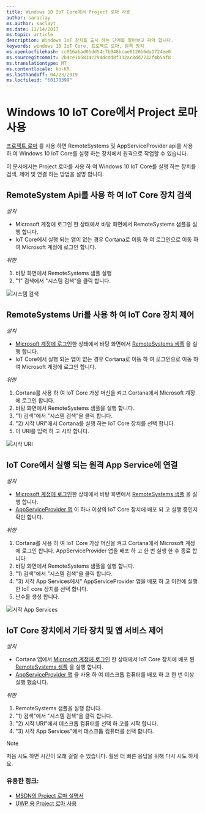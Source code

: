 ```yaml
---
title: Windows 10 IoT Core에서 Project 로마 사용
author: saraclay
ms.author: saclayt
ms.date: 11/14/2017
ms.topic: article
description: Windows IoT 장치를 출시 하는 단계를 알아보고 파악 합니다.
keywords: windows 10 IoT Core, 프로젝트 로마, 원격 장치
ms.openlocfilehash: cc016abad05dd54c7b948bcae8120b6da1724ee0
ms.sourcegitcommit: 2b4ce105834c294dcdd8f332ac8dd2732f4b5af8
ms.translationtype: MT
ms.contentlocale: ko-KR
ms.lasthandoff: 04/23/2019
ms.locfileid: "60170399"
---
```

# <a name="using-project-rome-with-windows-10-iot-core"></a>Windows 10 IoT Core에서 Project 로마 사용 
 
[프로젝트 로마](https://developer.microsoft.com/en-us/windows/project-rome) 를 사용 하면 RemoteSystems 및 AppServiceProvider api를 사용 하 여 Windows 10 IoT Core를 실행 하는 장치에서 원격으로 작업할 수 있습니다. 
 
이 문서에서는 Project 로마를 사용 하 여 Windows 10 IoT Core를 실행 하는 장치를 검색, 제어 및 연결 하는 방법을 설명 합니다.  
 
## <a name="discovering-iot-core-devices-with-the-remotesystem-apis"></a>RemoteSystem Api를 사용 하 여 IoT Core 장치 검색 
 
_설치_
* Microsoft 계정에 로그인 한 상태에서 바탕 화면에서 RemoteSystems 샘플을 실행 합니다.  
* IoT Core에서 실행 되는 앱이 없는 경우 Cortana로 이동 하 여 로그인으로 이동 하 여 Microsoft 계정에 로그인 합니다. 
 
_위한_
1. 바탕 화면에서 RemoteSystems 샘플 실행 
2. "1" 검색에서 "시스템 검색"을 클릭 합니다. 

![시스템 검색](../media/ProjectRome/SearchForSystems.gif)
 
## <a name="control-iot-core-devices-with-remotesystemslaunchuri"></a>RemoteSystems Uri를 사용 하 여 IoT Core 장치 제어 
 
_설치_
* [Microsoft 계정에 로그인](https://github.com/Microsoft/Windows-universal-samples/tree/master/Samples/WebAccountManagement)한 상태에서 바탕 화면에서 [RemoteSystems 샘플](https://github.com/Microsoft/Windows-universal-samples/tree/dev/Samples/RemoteSystems) 을 실행 합니다.
* IoT Core에서 실행 되는 앱이 없는 경우 Cortana로 이동 하 여 로그인으로 이동 하 여 Microsoft 계정에 로그인 합니다. 
 
_위한_
1. Cortana를 사용 하 여 IoT Core 가상 머신을 켜고 Cortana에서 Microsoft 계정에 로그인 합니다. 
2. 바탕 화면에서 RemoteSystems 샘플을 실행 합니다. 
3. "1) 검색"에서 "시스템 검색"을 클릭 합니다. 
4. "2) 시작 URI"에서 Cortana를 실행 하는 IoT Core 장치를 선택 합니다. 
5. 이 URI를 입력 하 고 시작 합니다. 

![시작 URI](../media/ProjectRome/LaunchURI.gif)

## <a name="connecting-to-the-remote-app-service-running-on-iot-core"></a>IoT Core에서 실행 되는 원격 App Service에 연결 
_설치_
* [Microsoft 계정에 로그인](https://github.com/Microsoft/Windows-universal-samples/tree/master/Samples/WebAccountManagement)한 상태에서 바탕 화면에서 [RemoteSystems 샘플](https://github.com/Microsoft/Windows-universal-samples/tree/dev/Samples/RemoteSystems) 을 실행 합니다. 
* [AppServiceProvider 앱](https://github.com/Microsoft/Windows-universal-samples/tree/dev/Samples/AppServices) 이 하나 이상의 IoT Core 장치에 배포 되 고 실행 중인지 확인 합니다. 
 
_위한_
1. Cortana를 사용 하 여 IoT Core 가상 머신을 켜고 Cortana에서 Microsoft 계정에 로그인 합니다. AppServiceProvider 앱을 배포 하 고 한 번 실행 한 후 종료 합니다. 
2. 바탕 화면에서 RemoteSystems 샘플을 실행 합니다. 
3. "1) 검색"에서 "시스템 검색"을 클릭 합니다. 
4. "3) 시작 App Services에서" AppServiceProvider 앱을 배포 하 고 이전에 실행 한 IoT core 장치를 선택 합니다. 
5. 난수를 생성 합니다.  

![시작 App Services](../media/ProjectRome/LaunchAppServices.gif)
 
## <a name="controlling-other-devices-and-app-services-from-an-iot-core-device"></a>IoT Core 장치에서 기타 장치 및 앱 서비스 제어 

_설치_
* Cortana 앱에서 [Microsoft 계정에 로그인](https://github.com/Microsoft/Windows-universal-samples/tree/master/Samples/WebAccountManagement) 한 상태에서 IoT Core 장치에 배포 된 [RemoteSystems 샘플](https://github.com/Microsoft/Windows-universal-samples/tree/dev/Samples/RemoteSystems) 을 실행 합니다. 
* [AppServiceProvider 앱](https://github.com/Microsoft/Windows-universal-samples/tree/dev/Samples/AppServices) 을 사용 하 여 데스크톱 컴퓨터를 배포 하 고 한 번 이상 실행 했습니다. 
 
_위한_
1. RemoteSystems 샘플을 실행 합니다. 
2. "1) 검색"에서 "시스템 검색"을 클릭 합니다. 
3. "2) 시작 URI"에서 데스크톱 컴퓨터를 선택 하 고를 시작 합니다. 
4. "3) 시작 App Services"에서 데스크톱 컴퓨터를 선택 합니다.  
 
> [!NOTE] 
> 처음 시도 하면 시간이 오래 걸릴 수 있습니다. 훨씬 더 빠른 응답을 위해 다시 시도 하세요. 
 
### <a name="helpful-links"></a>유용한 링크: 
* [MSDN의 Project 로마 설명서](https://developer.microsoft.com/en-us/windows/project-rome )
* [UWP 용 Project 로마 사용](https://docs.microsoft.com/windows/uwp/launch-resume/connected-apps-and-devices )
 
